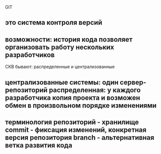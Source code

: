 GIT

это система контроля версий
---

возможности:
история кода
позволяет организовать работу нескольких разработчиков
---

СКВ бывают: распределенные и централизованные

централизованные системы: один сервер-репозиторий
распределенная: у каждого разработчика копия проекта и возможен обмен в произвольном порядке изменениями
---

терминология
репозиторий - хранилище
commit - фиксация изменений, конкретная версия репозитория
branch - альтернативная ветка развития кода
---



